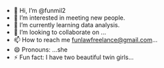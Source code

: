 - 👋 Hi, I’m @funmil2
- 👀 I’m interested in meeting new people.
- 🌱 I’m currently learning data analysis.
- 💞️ I’m looking to collaborate on ...
- 📫 How to reach me funlawfreelance@gmail.com...
- 😄 Pronouns: ...she
- ⚡ Fun fact: I have two beautiful twin girls...

<!---
funmil2/funmil2 is a ✨ special ✨ repository because its `README.md` (this file) appears on your GitHub profile.
You can click the Preview link to take a look at your changes.
--->
